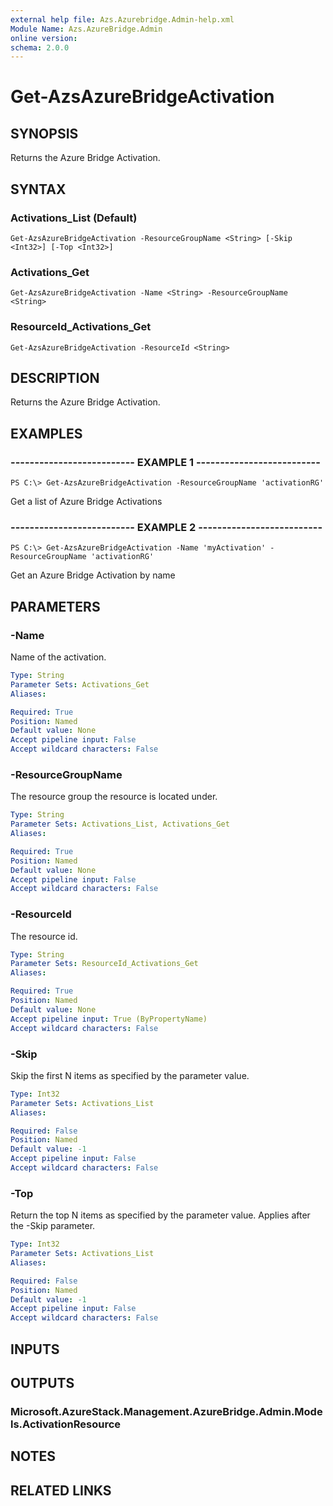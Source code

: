 ```yaml
---
external help file: Azs.Azurebridge.Admin-help.xml
Module Name: Azs.AzureBridge.Admin
online version:
schema: 2.0.0
---
```


# Get-AzsAzureBridgeActivation

## SYNOPSIS
Returns the Azure Bridge Activation.

## SYNTAX

### Activations_List (Default)
```
Get-AzsAzureBridgeActivation -ResourceGroupName <String> [-Skip <Int32>] [-Top <Int32>]
```

### Activations_Get
```
Get-AzsAzureBridgeActivation -Name <String> -ResourceGroupName <String>
```

### ResourceId_Activations_Get
```
Get-AzsAzureBridgeActivation -ResourceId <String>
```

## DESCRIPTION
Returns the Azure Bridge Activation.

## EXAMPLES

### -------------------------- EXAMPLE 1 --------------------------
```
PS C:\> Get-AzsAzureBridgeActivation -ResourceGroupName 'activationRG'
```

Get a list of Azure Bridge Activations

### -------------------------- EXAMPLE 2 --------------------------
```
PS C:\> Get-AzsAzureBridgeActivation -Name 'myActivation' -ResourceGroupName 'activationRG'
```

Get an Azure Bridge Activation by name

## PARAMETERS

### -Name
Name of the activation.

```yaml
Type: String
Parameter Sets: Activations_Get
Aliases:

Required: True
Position: Named
Default value: None
Accept pipeline input: False
Accept wildcard characters: False
```

### -ResourceGroupName
The resource group the resource is located under.

```yaml
Type: String
Parameter Sets: Activations_List, Activations_Get
Aliases:

Required: True
Position: Named
Default value: None
Accept pipeline input: False
Accept wildcard characters: False
```

### -ResourceId
The resource id.

```yaml
Type: String
Parameter Sets: ResourceId_Activations_Get
Aliases:

Required: True
Position: Named
Default value: None
Accept pipeline input: True (ByPropertyName)
Accept wildcard characters: False
```

### -Skip
Skip the first N items as specified by the parameter value.

```yaml
Type: Int32
Parameter Sets: Activations_List
Aliases:

Required: False
Position: Named
Default value: -1
Accept pipeline input: False
Accept wildcard characters: False
```

### -Top
Return the top N items as specified by the parameter value.
Applies after the -Skip parameter.

```yaml
Type: Int32
Parameter Sets: Activations_List
Aliases:

Required: False
Position: Named
Default value: -1
Accept pipeline input: False
Accept wildcard characters: False
```

## INPUTS

## OUTPUTS

### Microsoft.AzureStack.Management.AzureBridge.Admin.Models.ActivationResource

## NOTES

## RELATED LINKS

